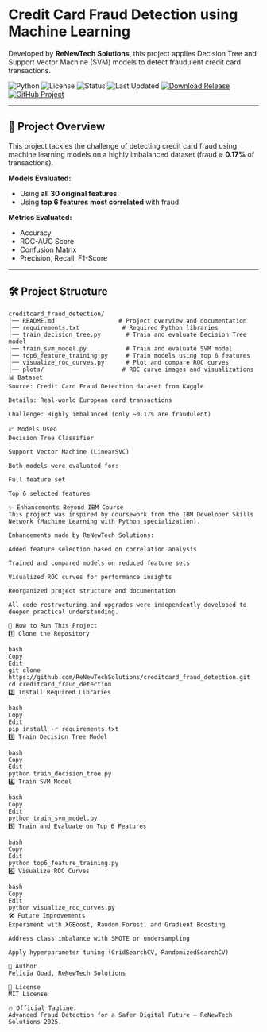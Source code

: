 # Credit Card Fraud Detection using Machine Learning  
Developed by **ReNewTech Solutions**, this project applies Decision Tree and Support Vector Machine (SVM) models to detect fraudulent credit card transactions.

![Python](https://img.shields.io/badge/Python-3.9-blue.svg)
![License](https://img.shields.io/badge/License-MIT-green.svg)
![Status](https://img.shields.io/badge/Status-Completed-brightgreen.svg)
![Last Updated](https://img.shields.io/badge/Last%20Updated-April%202025-blueviolet)
[![Download Release](https://img.shields.io/github/v/release/ReNewTechSolutions/creditcard_fraud_detection?label=Download%20Release)](https://github.com/ReNewTechSolutions/creditcard_fraud_detection/releases/latest)
[![GitHub Project](https://img.shields.io/badge/View%20Project-on%20GitHub-blue?logo=github)](https://github.com/ReNewTechSolutions/creditcard_fraud_detection)

---

## 📌 Project Overview
This project tackles the challenge of detecting credit card fraud using machine learning models on a highly imbalanced dataset (fraud ≈ **0.17%** of transactions).

**Models Evaluated:**
- Using **all 30 original features**
- Using **top 6 features most correlated** with fraud

**Metrics Evaluated:**
- Accuracy
- ROC-AUC Score
- Confusion Matrix
- Precision, Recall, F1-Score

---

## 🛠 Project Structure

```plaintext
creditcard_fraud_detection/
│── README.md                  # Project overview and documentation
│── requirements.txt            # Required Python libraries
│── train_decision_tree.py       # Train and evaluate Decision Tree model
│── train_svm_model.py           # Train and evaluate SVM model
│── top6_feature_training.py     # Train models using top 6 features
│── visualize_roc_curves.py      # Plot and compare ROC curves
│── plots/                      # ROC curve images and visualizations
📊 Dataset
Source: Credit Card Fraud Detection dataset from Kaggle

Details: Real-world European card transactions

Challenge: Highly imbalanced (only ~0.17% are fraudulent)

📈 Models Used
Decision Tree Classifier

Support Vector Machine (LinearSVC)

Both models were evaluated for:

Full feature set

Top 6 selected features

✨ Enhancements Beyond IBM Course
This project was inspired by coursework from the IBM Developer Skills Network (Machine Learning with Python specialization).

Enhancements made by ReNewTech Solutions:

Added feature selection based on correlation analysis

Trained and compared models on reduced feature sets

Visualized ROC curves for performance insights

Reorganized project structure and documentation

All code restructuring and upgrades were independently developed to deepen practical understanding.

🚀 How to Run This Project
1️⃣ Clone the Repository

bash
Copy
Edit
git clone https://github.com/ReNewTechSolutions/creditcard_fraud_detection.git
cd creditcard_fraud_detection
2️⃣ Install Required Libraries

bash
Copy
Edit
pip install -r requirements.txt
3️⃣ Train Decision Tree Model

bash
Copy
Edit
python train_decision_tree.py
4️⃣ Train SVM Model

bash
Copy
Edit
python train_svm_model.py
5️⃣ Train and Evaluate on Top 6 Features

bash
Copy
Edit
python top6_feature_training.py
6️⃣ Visualize ROC Curves

bash
Copy
Edit
python visualize_roc_curves.py
🛠 Future Improvements
Experiment with XGBoost, Random Forest, and Gradient Boosting

Address class imbalance with SMOTE or undersampling

Apply hyperparameter tuning (GridSearchCV, RandomizedSearchCV)

📌 Author
Felicia Goad, ReNewTech Solutions

📜 License
MIT License

🔥 Official Tagline:
Advanced Fraud Detection for a Safer Digital Future — ReNewTech Solutions 2025.
